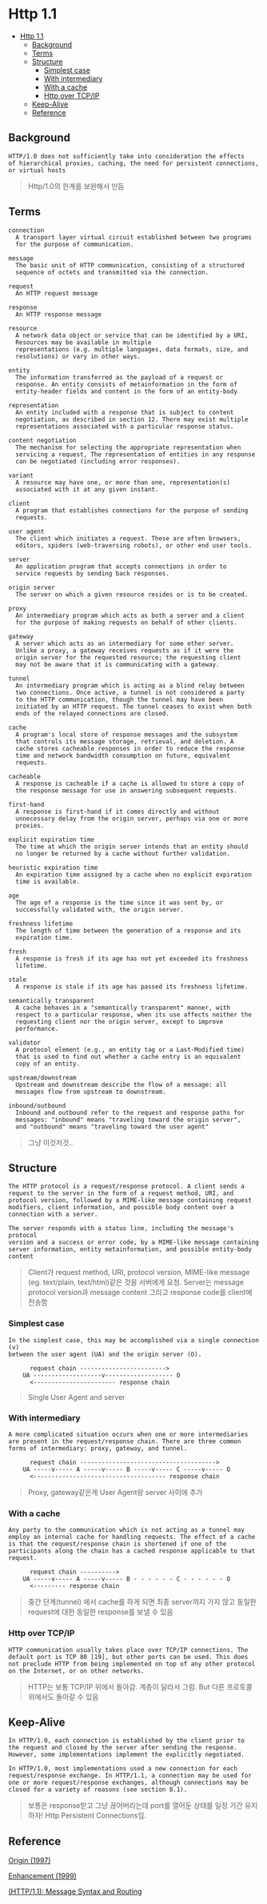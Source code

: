 # Http 1.1

- [Http 1.1](#http-11)
  - [Background](#background)
  - [Terms](#terms)
  - [Structure](#structure)
    - [Simplest case](#simplest-case)
    - [With intermediary](#with-intermediary)
    - [With a cache](#with-a-cache)
    - [Http over TCP/IP](#http-over-tcpip)
  - [Keep-Alive](#keep-alive)
  - [Reference](#reference)

## Background

```text
HTTP/1.0 does not sufficiently take into consideration the effects
of hierarchical proxies, caching, the need for persistent connections,
or virtual hosts
```

> Http/1.0의 한계를 보완해서 만듬

## Terms

```text
connection
  A transport layer virtual circuit established between two programs
  for the purpose of communication.

message
  The basic unit of HTTP communication, consisting of a structured
  sequence of octets and transmitted via the connection.

request
  An HTTP request message

response
  An HTTP response message

resource
  A network data object or service that can be identified by a URI,
  Resources may be available in multiple
  representations (e.g. multiple languages, data formats, size, and
  resolutions) or vary in other ways.

entity
  The information transferred as the payload of a request or
  response. An entity consists of metainformation in the form of
  entity-header fields and content in the form of an entity-body

representation
  An entity included with a response that is subject to content
  negotiation, as described in section 12. There may exist multiple
  representations associated with a particular response status.

content negotiation
  The mechanism for selecting the appropriate representation when
  servicing a request, The representation of entities in any response
  can be negotiated (including error responses).

variant
  A resource may have one, or more than one, representation(s)
  associated with it at any given instant. 

client
  A program that establishes connections for the purpose of sending
  requests.

user agent
  The client which initiates a request. These are often browsers,
  editors, spiders (web-traversing robots), or other end user tools.

server
  An application program that accepts connections in order to
  service requests by sending back responses.

origin server
  The server on which a given resource resides or is to be created.

proxy
  An intermediary program which acts as both a server and a client
  for the purpose of making requests on behalf of other clients.
  
gateway
  A server which acts as an intermediary for some other server.
  Unlike a proxy, a gateway receives requests as if it were the
  origin server for the requested resource; the requesting client
  may not be aware that it is communicating with a gateway.

tunnel
  An intermediary program which is acting as a blind relay between
  two connections. Once active, a tunnel is not considered a party
  to the HTTP communication, though the tunnel may have been
  initiated by an HTTP request. The tunnel ceases to exist when both
  ends of the relayed connections are closed.

cache
  A program's local store of response messages and the subsystem
  that controls its message storage, retrieval, and deletion. A
  cache stores cacheable responses in order to reduce the response
  time and network bandwidth consumption on future, equivalent
  requests.

cacheable
  A response is cacheable if a cache is allowed to store a copy of
  the response message for use in answering subsequent requests.

first-hand
  A response is first-hand if it comes directly and without
  unnecessary delay from the origin server, perhaps via one or more
  proxies.

explicit expiration time
  The time at which the origin server intends that an entity should
  no longer be returned by a cache without further validation.

heuristic expiration time
  An expiration time assigned by a cache when no explicit expiration
  time is available.

age
  The age of a response is the time since it was sent by, or
  successfully validated with, the origin server.

freshness lifetime
  The length of time between the generation of a response and its
  expiration time.

fresh
  A response is fresh if its age has not yet exceeded its freshness
  lifetime.

stale
  A response is stale if its age has passed its freshness lifetime.

semantically transparent
  A cache behaves in a "semantically transparent" manner, with
  respect to a particular response, when its use affects neither the
  requesting client nor the origin server, except to improve
  performance.

validator
  A protocol element (e.g., an entity tag or a Last-Modified time)
  that is used to find out whether a cache entry is an equivalent
  copy of an entity.

upstream/downstream
  Upstream and downstream describe the flow of a message: all
  messages flow from upstream to downstream.

inbound/outbound
  Inbound and outbound refer to the request and response paths for
  messages: "inbound" means "traveling toward the origin server",
  and "outbound" means "traveling toward the user agent"
```

> 그냥 이것저것..

## Structure

```text
The HTTP protocol is a request/response protocol. A client sends a
request to the server in the form of a request method, URI, and
protocol version, followed by a MIME-like message containing request
modifiers, client information, and possible body content over a
connection with a server.

The server responds with a status line, including the message's protocol
version and a success or error code, by a MIME-like message containing
server information, entity metainformation, and possible entity-body content
```

> Client가 request method, URI, protocol version, MIME-like message (eg. text/plain, text/html)같은 것을 서버에게 요청.
> Server는 message protocol version과 message content 그리고 response code를 client에 전송함

### Simplest case

```text
In the simplest case, this may be accomplished via a single connection (v)
between the user agent (UA) and the origin server (O).

      request chain ------------------------>
    UA -------------------v------------------- O
      <----------------------- response chain
```

> Single User Agent and server

### With intermediary

```text
A more complicated situation occurs when one or more intermediaries
are present in the request/response chain. There are three common
forms of intermediary: proxy, gateway, and tunnel.

      request chain -------------------------------------->
    UA -----v----- A -----v----- B -----v----- C -----v----- O
      <------------------------------------- response chain
```

> Proxy, gateway같은게 User Agent랑 server 사이에 추가

### With a cache

```text
Any party to the communication which is not acting as a tunnel may
employ an internal cache for handling requests. The effect of a cache
is that the request/response chain is shortened if one of the
participants along the chain has a cached response applicable to that
request.

      request chain ---------->
    UA -----v----- A -----v----- B - - - - - - C - - - - - - O
      <--------- response chain
```

> 중간 단계(tunnel) 에서 cache를 하게 되면 최종 server까지 가지 않고
> 동일한 request에 대한 동일한 response를 보낼 수 있음

### Http over TCP/IP

```text
HTTP communication usually takes place over TCP/IP connections. The
default port is TCP 80 [19], but other ports can be used. This does
not preclude HTTP from being implemented on top of any other protocol
on the Internet, or on other networks.
```

> HTTP는 보통 TCP/IP 위에서 돌아감. 계층이 달라서 그럼. But 다른 프로토콜 위에서도 돌아갈 수 있음

## Keep-Alive

```text
In HTTP/1.0, each connection is established by the client prior to
the request and closed by the server after sending the response.
However, some implementations implement the explicitly negotiated.

In HTTP/1.0, most implementations used a new connection for each
request/response exchange. In HTTP/1.1, a connection may be used for
one or more request/response exchanges, although connections may be
closed for a variety of reasons (see section 8.1).
```

> 보통은 response받고 그냥 끊어버리는데 port를 열어둔 상태를 일정 기간 유지하자!
> Http Persistent Connections임.

## Reference

[Origin (1997)](https://tools.ietf.org/html/rfc2068)

[Enhancement (1999)](https://tools.ietf.org/html/rfc2616)

[(HTTP/1.1): Message Syntax and Routing](https://tools.ietf.org/html/rfc7230#page-79)
